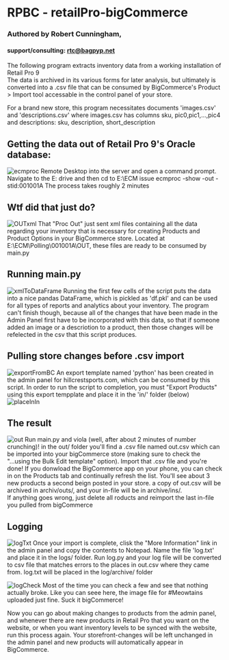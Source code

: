 # RPBC - retailPro-bigCommerce
### Authored by Robert Cunningham,
#### support/consulting: rtc@bagpyp.net

The following program extracts inventory data from a working installation of Retail Pro 9  
The data is archived in its various forms for later analysis, but ultimately is converted into
a .csv file that can be consumed by BigCommerce's Product > Import tool accessable in the 
control panel of your store. 

For a brand new store, this program necessitates documents 'images.csv' and 'descriptions.csv' where
images.csv has columns sku, pic0,pic1,...,pic4 and descriptions: sku, description, short_description

## Getting the data out of Retail Pro 9's Oracle database:
![ecmproc](ecmproc.PNG)
Remote Desktop into the server and open a command prompt.
Navigate to the E: drive and then cd to E:\ECM
issue ecmproc -show -out -stid:001001A
The process takes roughly 2 minutes

## Wtf did that just do?
![OUTxml](OUTxmls.PNG)
That "Proc Out" just sent xml files containing all the data regarding your inventory that is 
necessary for creating Products and Product Options in your BigCommerce store.  Located at
E:\ECM\Polling\001001A\OUT, these files are ready to be consumed by main.py

## Running main.py
![xmlToDataFrame](xmlToDataFrame.PNG)
Running the first few cells of the script puts the data into a nice pandas DataFrame, which is
pickled as 'df.pkl' and can be used for all types of reports and analytics about your inventory.
The program can't finish though, because all of the changes that have been made in the Admin Panel
first have to be incorporated with this data, so that if someone added an image or a descriotion
to a product, then those changes will be refelected in the csv that this script produces.

## Pulling store changes before .csv import
![exportFromBC](exportFromBC.PNG)
An export template named 'python' has been created in the admin panel for hillcrestsports.com, 
which can be consumed by this script.  In order to run the script to completion, you must "Export 
Products" using this export tempplate and place it in the 'in/' folder (below)
![placeInIn](placeInIn.PNG)

## The result
![out](out.PNG)
Run main.py and viola (well, after about 2 minutes of number crunching)! in the out/ folder you'll 
find a .csv file named out.csv which can be imported into your bigCommerce store (making sure to 
check the "...using the Bulk Edit template" option).  Import that .csv file and you're done!
If you donwload the BigCommerce app on your phone, you can check in on the Products tab and 
continually refresh the list.  You'll see about 3 new products a second beign posted in your store. 
a copy of out.csv will be archived in archiv/outs/, and your in-file will be in archive/ins/.  
If anything goes wrong, just delete all roducts and reimport the last in-file you pulled from 
bigCommerce

## Logging
![logTxt](logTxt.PNG)
Once your import is complete, clisk the "More Information" link in the admin panel and copy the
contents to Notepad.  Name the file 'log.txt' and place it in the logs/ folder.  Run log.py and 
your log file will be converted to csv file that matches errors to the places in out.csv where 
they came from.  log.txt will be placed in the log/archive/ folder

![logCheck](logCheck.PNG)
Most of the time you can check a few and see that nothing actually broke.  Like you can seee here,
the image file for #Meowtains uploaded just fine. Suck it bigCommerce!

Now you can go about making changes to products from the admin panel, and whenever there are new products
in Retail Pro that you want on the website, or when you want inventory levels to be synced with the 
website, run this process again.   Your storefront-changes will be left unchanged in the admin panel 
and new products will automatically appear in BigCommerce.  






